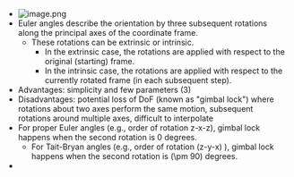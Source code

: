 - ![image.png](../assets/image_1663348881165_0.png)
- Euler angles describe the orientation by three subsequent rotations along the principal axes of the coordinate frame.
	- These rotations can be extrinsic or intrinsic.
		- In the extrinsic case, the rotations are applied with respect to the original (starting) frame.
		- In the intrinsic case, the rotations are applied with respect to the currently rotated frame (in each subsequent step).
- Advantages: simplicity and few parameters (3)
- Disadvantages: potential loss of DoF (known as "gimbal lock") where rotations about two axes perform the same motion, subsequent rotations around multiple axes, difficult to interpolate
- For proper Euler angles (e.g., order of rotation z-x-z), gimbal lock happens when the second rotation is 0 degrees.
	- For Tait-Bryan angles (e.g., order of rotation \(z-y-x\) ), gimbal lock happens when the second rotation is \(\pm 90\) degrees.
-